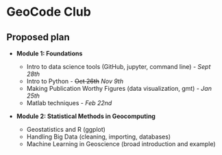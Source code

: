 # GeoCode Club


## Proposed plan
* **Module 1: Foundations**
  *	Intro to data science tools (GitHub, jupyter, command line) - _Sept 28th_
  *	Intro to Python - ~~Oct  26th~~ _Nov 9th_
  *	Making Publication Worthy Figures (data visualization, gmt) - _Jan 25th_
  * Matlab techniques - _Feb 22nd_

* **Module 2: Statistical Methods in Geocomputing**
  *	Geostatistics and R (ggplot)
  *	Handling Big Data (cleaning, importing, databases)
  *	Machine Learning in Geoscience (broad introduction and example)

